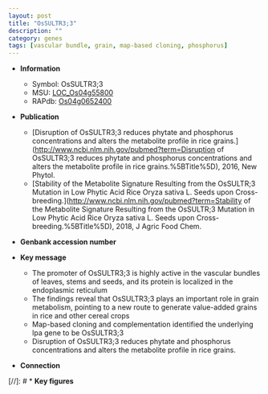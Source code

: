 ```yaml
---
layout: post
title: "OsSULTR3;3"
description: ""
category: genes
tags: [vascular bundle, grain, map-based cloning, phosphorus]
---
```


* **Information**  
    + Symbol: OsSULTR3;3  
    + MSU: [LOC_Os04g55800](http://rice.uga.edu/cgi-bin/ORF_infopage.cgi?orf=LOC_Os04g55800)  
    + RAPdb: [Os04g0652400](https://rapdb.dna.affrc.go.jp/locus/?name=Os04g0652400)  

* **Publication**  
    + [Disruption of OsSULTR3;3 reduces phytate and phosphorus concentrations and alters the metabolite profile in rice grains.](http://www.ncbi.nlm.nih.gov/pubmed?term=Disruption of OsSULTR3;3 reduces phytate and phosphorus concentrations and alters the metabolite profile in rice grains.%5BTitle%5D), 2016, New Phytol.
    + [Stability of the Metabolite Signature Resulting from the OsSULTR;3 Mutation in Low Phytic Acid Rice Oryza sativa L. Seeds upon Cross-breeding.](http://www.ncbi.nlm.nih.gov/pubmed?term=Stability of the Metabolite Signature Resulting from the OsSULTR;3 Mutation in Low Phytic Acid Rice Oryza sativa L. Seeds upon Cross-breeding.%5BTitle%5D), 2018, J Agric Food Chem.

* **Genbank accession number**  

* **Key message**  
    + The promoter of OsSULTR3;3 is highly active in the vascular bundles of leaves, stems and seeds, and its protein is localized in the endoplasmic reticulum
    + The findings reveal that OsSULTR3;3 plays an important role in grain metabolism, pointing to a new route to generate value-added grains in rice and other cereal crops
    + Map-based cloning and complementation identified the underlying lpa gene to be OsSULTR3;3
    + Disruption of OsSULTR3;3 reduces phytate and phosphorus concentrations and alters the metabolite profile in rice grains.

* **Connection**  

[//]: # * **Key figures**  


